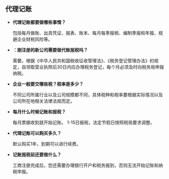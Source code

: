 ## 代理记账

- **代理记账都要做哪些事情？**

  包括每月做账、出具凭证、报表、账本、每月每季报税、编制季报和年报、规避企业财税风险等。
- **：刚注册的新公司需要做代账报税吗？**

  需要。根据《中华人民共和国税收征收管理法》、《税务登记管理办法》的规定，自领取营业执照后30日内应办理税务登记，每个月必须及时向税务局申报纳税。
- **企业一般要交哪些税？税率是多少？**
  
  不同公司所属行业以及公司规模都不同，具体税种和税率要根据实际情况以及公司所在地相关法律法规而定。

- **每月什么时候记账和报税？**

  每月票据收到就开始记账。 1-15日报税，法定节假日按照税局要求调整。

- **代理记账可以购买多久？**
  
  默认购买1年，到期可以进行续费。

- **记账报税前还要做什么？**

  工商注册完成后，您还需要办理银行开户和税务报到，否则无法开始记账和纳税申报。

